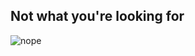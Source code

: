 ## Not what you're looking for
![nope](https://cultfilmclub.com/wp-content/uploads/2015/04/Nedry.png)  
